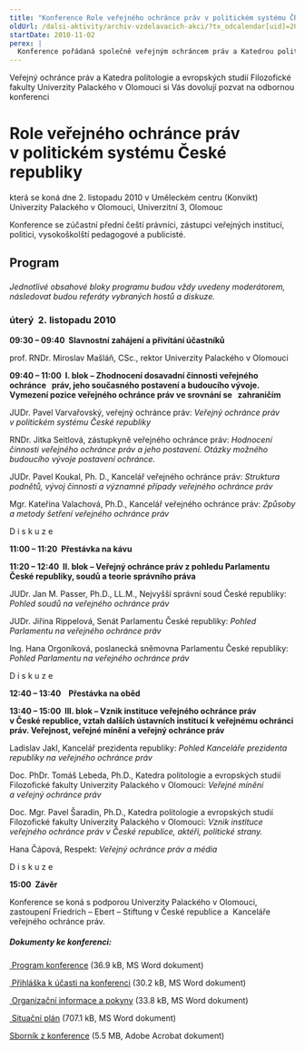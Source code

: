 ```yaml
---
title: "Konference Role veřejného ochránce práv v politickém systému ČR"
oldUrl: /dalsi-aktivity/archiv-vzdelavacich-akci/?tx_odcalendar[uid]=20&cHash=ce06bc9be1f0db285d5fe74000ee816c
startDate: 2010-11-02
perex: |
  Konference pořádaná společně veřejným ochráncem práv a Katedrou politologie a evropských studií Filozofické fakulty Univerzity Palackého v Olomoci za účasti předních právníků, zástupců veřejných institucí, politiků, vysokoškolských pedagogů a publicistů.
---
```


<p>Veřejný ochránce práv a Katedra politologie a evropských studií Filozofické fakulty Univerzity Palackého v Olomouci si Vás dovolují pozvat na odbornou konferenci</p><h1>Role veřejného ochránce práv v politickém systému České republiky </h1><p>která se koná dne 2. listopadu 2010 v Uměleckém centru (Konvikt) Univerzity Palackého v Olomouci, Univerzitní 3, Olomouc</p>
<p>Konference se zúčastní přední čeští právníci, zástupci veřejných institucí, politici, vysokoškolští pedagogové a publicisté.</p><h2>Program
<p></p></h2><p><i>Jednotlivé obsahové bloky programu budou vždy uvedeny moderátorem, následovat budou referáty vybraných hostů a diskuze. </i></p><h3>úterý  2. listopadu 2010
<p></p></h3><p><b>09:30 – 09:40  </b><b>Slavnostní zahájení a přivítání účastníků</b></p>
<p><b></b>prof. RNDr. Miroslav Mašláň, CSc., rektor Univerzity Palackého v Olomouci</p>
<p><b></b><b>09:40 – 11:00  I. blok – </b><b>Zhodnocení dosavadní činnosti veřejného ochránce   práv, jeho současného postavení a budoucího vývoje.   Vymezení pozice veřejného ochránce práv ve srovnání se   zahraničím</b><b> </b></p>
<p>JUDr. Pavel Varvařovský, veřejný ochránce práv: <i>Veřejný ochránce práv v politickém systému České republiky</i></p>
<p>RNDr. Jitka Seitlová, zástupkyně veřejného ochránce práv: <i>Hodnocení činnosti veřejného ochránce práv a jeho postavení. Otázky možného budoucího vývoje postavení ochránce.  </i></p>
<p>JUDr. Pavel Koukal, Ph. D., Kancelář veřejného ochránce práv: <i>Struktura podnětů, vývoj činnosti a významné případy veřejného ochránce práv </i></p>
<p>Mgr. Kateřina Valachová, Ph.D., Kancelář veřejného ochránce práv: <i>Způsoby a metody šetření veřejného ochránce práv</i></p>
<p>D i s k u z e </p>
<p></p>
<p><b>11:00 – 11:20  Přestávka na kávu  </b></p>
<p><b>11:20 </b><b>– </b><b>12:40  II. blok – Veřejný ochránce práv z pohledu Parlamentu České republiky, soudů a teorie správního práva</b></p>
<p>JUDr. Jan M. Passer, Ph.D., LL.M., Nejvyšší správní soud České republiky: <i>Pohled soudů na veřejného ochránce práv</i></p>
<p>JUDr. Jiřina Rippelová, Senát Parlamentu České republiky: <em>Pohled Parlamentu na veřejného ochránce práv</em></p>
<p>Ing. Hana Orgoníková, poslanecká sněmovna Parlamentu České republiky: <i>Pohled Parlamentu na veřejného ochránce práv</i></p>
<p>D i s k u z e </p>
<p><b>12:40 – 13:40    Přestávka na oběd</b></p>
<p><i></i><b>13:40 – 15:00  III. blok – </b><b>Vznik instituce veřejného ochránce práv v České republice, vztah dalších ústavních institucí k veřejnému ochránci práv. Veřejnost, veřejné mínění a veřejný ochránce práv </b></p>
<p><b></b>Ladislav Jakl, Kancelář prezidenta republiky: <i>Pohled Kanceláře prezidenta republiky na veřejného ochránce práv  </i></p>
<p>Doc. PhDr. Tomáš Lebeda, Ph.D., Katedra politologie a evropských studií Filozofické fakulty Univerzity Palackého v Olomouci: <i>Veřejné mínění a veřejný ochránce práv</i></p>
<p>Doc. Mgr. Pavel Šaradín, Ph.D., Katedra politologie a evropských studií Filozofické fakulty Univerzity Palackého v Olomouci: <i>Vznik instituce veřejného ochránce práv v České republice, aktéři, politické strany.</i></p>
<p>Hana Čápová, Respekt: <i>Veřejný ochránce práv a média</i></p>
<p>D i s k u z e </p>
<p><b>15:00  Závěr</b></p>
<p>Konference se koná s podporou Univerzity Palackého v Olomouci, zastoupení Friedrich – Ebert – Stiftung v České republice a  Kanceláře veřejného ochránce práv.</p><h5>Dokumenty ke konferenci:</h5><p><a href="https://www.ochrance.cz/fileadmin/user_upload/Konference/Olomouc_program_k_1_11_2010.doc" target="_blank"><img alt="" src="https://www.ochrance.cz/typo3/ext/od_linkdesc/icons/doc.gif" class="od_linkdesc_icon" /> Program konference</a> (36.9 kB, MS Word dokument)</p>
<p><a href="https://www.ochrance.cz/fileadmin/user_upload/Konference/Olomouc_prihlaska.doc" target="_blank"><img alt="" src="https://www.ochrance.cz/typo3/ext/od_linkdesc/icons/doc.gif" class="od_linkdesc_icon" /> Přihláška k účasti na konferenci</a> (30.2 kB, MS Word dokument)</p>
<p><a href="https://www.ochrance.cz/fileadmin/user_upload/Konference/Olomouc_Organizacni_informace.doc" target="_blank"><img alt="" src="https://www.ochrance.cz/typo3/ext/od_linkdesc/icons/doc.gif" class="od_linkdesc_icon" /> Organizační informace a pokyny</a> (33.8 kB, MS Word dokument)</p>
<p><a href="https://www.ochrance.cz/fileadmin/user_upload/Konference/Olomouc_planek.doc" target="_blank"><img alt="" src="https://www.ochrance.cz/typo3/ext/od_linkdesc/icons/doc.gif" class="od_linkdesc_icon" /> Situační plán</a> (707.1 kB, MS Word dokument)</p>
<p><a href="https://www.ochrance.cz/fileadmin/user_upload/Publikace/Role_VOP_v_politickem_systemu.pdf" target="_blank">Sborník z konference</a> (5.5 MB, Adobe Acrobat dokument)</p>
